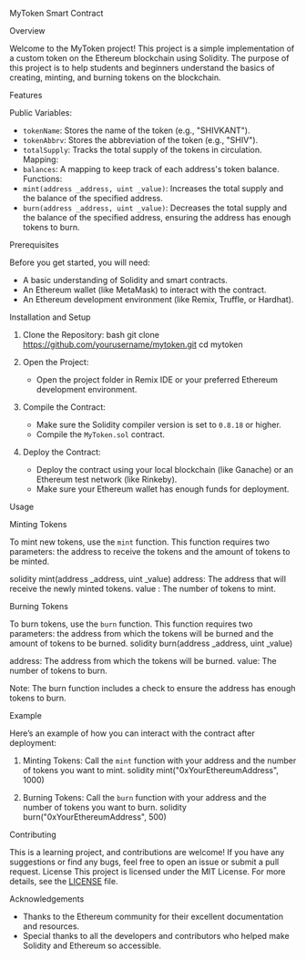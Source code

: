 MyToken Smart Contract

Overview

Welcome to the MyToken project! This project is a simple implementation of a custom token on the Ethereum blockchain using Solidity. The purpose of this project is to help students and beginners understand the basics of creating, minting, and burning tokens on the blockchain.

Features

Public Variables:
  - `tokenName`: Stores the name of the token (e.g., "SHIVKANT").
  - `tokenAbbrv`: Stores the abbreviation of the token (e.g., "SHIV").
  - `totalSupply`: Tracks the total supply of the tokens in circulation.
Mapping:
  - `balances`: A mapping to keep track of each address's token balance.
Functions:
  - `mint(address _address, uint _value)`: Increases the total supply and the balance of the specified address.
  - `burn(address _address, uint _value)`: Decreases the total supply and the balance of the specified address, ensuring the address has enough tokens to burn.

Prerequisites

Before you get started, you will need:
- A basic understanding of Solidity and smart contracts.
- An Ethereum wallet (like MetaMask) to interact with the contract.
- An Ethereum development environment (like Remix, Truffle, or Hardhat).

Installation and Setup

1. Clone the Repository:
   bash
   git clone https://github.com/yourusername/mytoken.git
   cd mytoken

2. Open the Project:
   - Open the project folder in Remix IDE or your preferred Ethereum development environment.

3. Compile the Contract:
   - Make sure the Solidity compiler version is set to `0.8.18` or higher.
   - Compile the `MyToken.sol` contract.

4. Deploy the Contract:
   - Deploy the contract using your local blockchain (like Ganache) or an Ethereum test network (like Rinkeby).
   - Make sure your Ethereum wallet has enough funds for deployment.

Usage

Minting Tokens

To mint new tokens, use the `mint` function. This function requires two parameters: the address to receive the tokens and the amount of tokens to be minted.

solidity
mint(address _address, uint _value)
address: The address that will receive the newly minted tokens.
value : The number of tokens to mint.

Burning Tokens

To burn tokens, use the `burn` function. This function requires two parameters: the address from which the tokens will be burned and the amount of tokens to be burned.
solidity
burn(address _address, uint _value)


address: The address from which the tokens will be burned.
value: The number of tokens to burn.

Note: The burn function includes a check to ensure the address has enough tokens to burn.

Example

Here’s an example of how you can interact with the contract after deployment:

1. Minting Tokens:
   Call the `mint` function with your address and the number of tokens you want to mint.
   solidity
   mint("0xYourEthereumAddress", 1000)
   

2. Burning Tokens:
   Call the `burn` function with your address and the number of tokens you want to burn.
   solidity
   burn("0xYourEthereumAddress", 500)
   

Contributing

This is a learning project, and contributions are welcome! If you have any suggestions or find any bugs, feel free to open an issue or submit a pull request.
License
This project is licensed under the MIT License. For more details, see the [LICENSE](LICENSE) file.

Acknowledgements

- Thanks to the Ethereum community for their excellent documentation and resources.
- Special thanks to all the developers and contributors who helped make Solidity and Ethereum so accessible.

